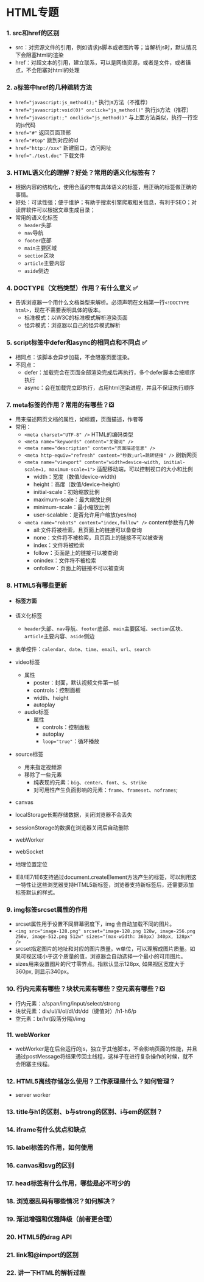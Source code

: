 # HTML专题

### 1. src和href的区别

- src：对资源文件的引用，例如请求js脚本或者图片等；当解析js时，默认情况下会阻塞html的渲染
- href：对超文本的引用，建立联系，可以是网络资源，或者是文件，或者锚点，不会阻塞对html的处理

### 2. a标签中href的几种跳转方法
- `href="javascript:js_method();"` 执行js方法（不推荐）
- `href="javascript:void(0)" onclick="js_method()"` 执行js方法（推荐）
- `href="javascript:;" οnclick="js_method()"` 与上面方法类似，执行一行空的js代码
- `href="#"` 返回页面顶部
- `href="#top"` 跳到对应的id
- `href="http://xxx"` 新建窗口，访问网址
- `href="./test.doc"` 下载文件

### 3. HTML语义化的理解？好处？常用的语义化标签有？
- 根据内容的结构化，使用合适的带有具体语义的标签，用正确的标签做正确的事情。
- 好处：可读性强；便于维护；有助于搜索引擎爬取相关信息，有利于SEO；对读屏软件可以根据文章生成目录；
- 常用的语义化标签
	- `header`头部
	- `nav`导航
	- `footer`底部
	- `main`主要区域
	- `section`区块
	- `article`主要内容
	- `aside`侧边

### 4. DOCTYPE（文档类型）作用？有什么意义 ✅ 
- 告诉浏览器一个用什么文档类型来解析。必须声明在文档第一行`<!DOCTYPE html>`，现在不需要表明具体的版本。
	- 标准模式：以W3C的标准模式解析渲染页面
	- 怪异模式：浏览器以自己的怪异模式解析

### 5. script标签中defer和async的相同点和不同点 ✅
- 相同点：该脚本会异步加载，不会阻塞页面渲染。
- 不同点：
	- defer：加载完会在页面全部渲染完成后再执行，多个defer脚本会按顺序执行
	- async：会在加载完立即执行，占用html渲染进程，并且不保证执行顺序

### 7. meta标签的作用？常用的有哪些？❎
- 用来描述网页文档的属性，如标题，页面描述，作者等
- 常用：
	- `<meta charset="UTF-8" />` HTML的编码类型
	- `<meta name="keywords" content="关键词" />`
	- `<meta name="description" content="页面描述信息" />`
	- `<meta http-equiv="refresh" content="秒数;url=跳转链接" />` 刷新网页
	- `<meta name="viewport" content="width=device-width, initial-scale=1, maximum-scale=1">` 适配移动端，可以控制视口的大小和比例
		- width：宽度（数值/device-width) 
		- height：高度（数值/device-height）
		- initial-scale：初始缩放比例 
		- maximum-scale：最大缩放比例 
		- minimum-scale：最小缩放比例 
		- user-scalable：是否允许用户缩放(yes/no)
	- `<meta name="robots" content="index,follow" />` content参数有几种
		- all:文件将被检索，且页面上的链接可以备查询
		- none：文件将不被检索，且页面上的链接不可以被查询
		- index：文件将被检索
		- follow：页面是上的链接可以被查询
		- onindex：文件将不被检索
		- onfollow：页面上的链接不可以被查询

### 8. HTML5有哪些更新

- #### 标签方面
- 语义化标签
    - `header`头部、`nav`导航、`footer`底部、`main`主要区域、`section`区块、`article`主要内容、`aside`侧边
 - 表单控件：`calendar`、`date`、`time`、`email`、`url`、`search`
- video标签
	- 属性
		- poster：封面，默认视频文件第一帧
		- controls：控制面板
		- width、height
		- autoplay
  - audio标签
	  - 属性
		  - controls：控制面板
		  - autoplay
		  - `loop="true"`：循环播放
- source标签
	- 用来指定视频源
  - 移除了一些元素
    - 纯表现的元素：`big`、`center`、`font`、`s`、`strike`
    - 对可用性产生负面影响的元素：`frame`、`frameset`、`noframes`;

- canvas
- localStorage长期存储数据，关闭浏览器不会丢失
- sessionStorage的数据在浏览器关闭后自动删除
- webWorker
- webSocket
- 地理位置定位

- IE8/IE7/IE6支持通过document.createElement方法产生的标签，可以利用这一特性让这些浏览器支持HTML5新标签，浏览器支持新标签后，还需要添加标签默认的样式。
### 9. img标签srcset属性的作用
- srcset属性用于设置不同屏幕密度下，img 会自动加载不同的图片。
- `<img src="image-128.png" srcset="image-128.png 128w, image-256.png 256w, image-512.png 512w" sizes="(max-width: 360px) 340px, 128px" />`
- srcset指定图片的地址和对应的图片质量。w单位，可以理解成图片质量。如果可视区域小于这个质量的值，浏览器会自动选择一个最小的可用图片。
- sizes用来设置图片的尺寸零界点。指默认显示128px, 如果视区宽度大于360px, 则显示340px。
### 10. 行内元素有哪些？块状元素有哪些？空元素有哪些？❎
- 行内元素：a/span/img/input/select/strong
- 块状元素：div/ul/li/ol/dl/dt/dd（键值对）/h1-h6/p
- 空元素：br/hr(段落分隔)/img
### 11. webWorker
- webWorker是在后台运行的js，独立于其他脚本，不会影响页面的性能，并且通过postMessage将结果传回主线程，这样子在进行复杂操作的时候，就不会阻塞主线程。
### 12. HTML5离线存储怎么使用？工作原理是什么？如何管理？
- server worker
### 13. title与h1的区别、b与strong的区别、i与em的区别？
### 14. iframe有什么优点和缺点
### 15. label标签的作用，如何使用
### 16. canvas和svg的区别
### 17. head标签有什么作用，哪些是必不可少的
### 18. 浏览器乱码有哪些情况？如何解决？
### 19. 渐进增强和优雅降级（前者更合理）
### 20. HTML5的drag API
### 21. link和@import的区别
### 22. 讲一下HTML的解析过程
